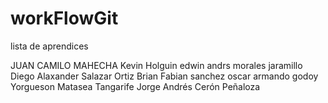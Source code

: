 # workFlowGit


lista de aprendices


JUAN CAMILO MAHECHA
Kevin Holguin
edwin andrs morales jaramillo
Diego Alaxander Salazar Ortiz
Brian Fabian sanchez
oscar armando godoy
Yorgueson Matasea Tangarife
Jorge Andrés Cerón Peñaloza
